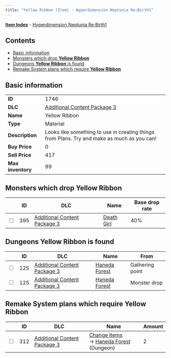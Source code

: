 ```yaml
---
title: "Yellow Ribbon (Item) - Hyperdimension Neptunia Re;Birth1"
---
```


[**Item Index**](/neptunia/rb1/item/index.html) - [Hyperdimension Neptunia Re;Birth1](/neptunia/rb1)

## Contents

- [Basic information](#basic-information)
- [Monsters which drop **Yellow Ribbon**](#monsters-which-drop-yellow-ribbon)
- [Dungeons **Yellow Ribbon** is found](#dungeons-yellow-ribbon-is-found)
- [Remake System plans which require **Yellow Ribbon**](#remake-system-plans-which-require-yellow-ribbon)

## Basic information

|   |   |
| -- | -- |
| **ID** | 1746 |
| **DLC** | [Additional Content Package 3](/neptunia/rb1/dlc/12-pack3.html) |
| **Name** | Yellow Ribbon |
| **Type** | Material |
| **Description** | Looks like something to use in creating things from Plans. Try and make as much as you can! |
| **Buy Price** | 0 |
| **Sell Price** | 417 |
| **Max inventory** | 99 |

## Monsters which drop **Yellow Ribbon**

|    | ID | DLC | Name | Base drop rate |
| -- | -- | --- | ---- | -------------- |
| <input type="checkbox" id="rb1-monster-12-395" class="trackbox" /> | 395 | [Additional Content Package 3](/neptunia/rb1/dlc/12-pack3.html) | [Death Girl](/neptunia/rb1/monster/12-395-death-girl.html) | 40% |

## Dungeons **Yellow Ribbon** is found

|    | ID | DLC | Name | From |
| -- | -- | --- | ---- | ---- |
| <input type="checkbox" id="rb1-dungeon-12-125" class="trackbox" /> | 125 | [Additional Content Package 3](/neptunia/rb1/dlc/12-pack3.html) | [Haneda Forest](/neptunia/rb1/dungeon/12-125-haneda-forest.html) | Gathering point |
| <input type="checkbox" id="rb1-dungeon-12-125" class="trackbox" /> | 125 | [Additional Content Package 3](/neptunia/rb1/dlc/12-pack3.html) | [Haneda Forest](/neptunia/rb1/dungeon/12-125-haneda-forest.html) | Monster drop |

## Remake System plans which require **Yellow Ribbon**

|    | ID | DLC | Name | Amount |
| -- | -- | --- | ---- | ------ |
| <input type="checkbox" id="rb1-remake-12-312" class="trackbox" /> | 312 | [Additional Content Package 3](/neptunia/rb1/dlc/12-pack3.html) | [Change Items](/neptunia/rb1/remake/12-312-change-items.html)<br />→ [Haneda Forest](/neptunia/rb1/dungeon/12-125-haneda-forest.html) (Dungeon) | 2 |